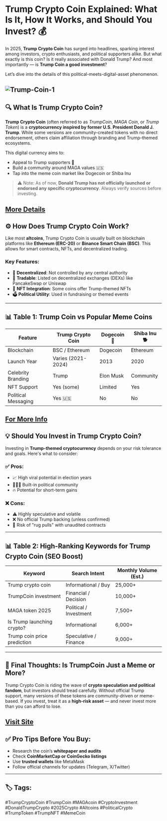 # Trump Crypto Coin Explained: What Is It, How It Works, and Should You Invest? 💰

In 2025, **Trump Crypto Coin** has surged into headlines, sparking interest among investors, crypto enthusiasts, and political supporters alike. But what exactly is this coin? Is it really associated with Donald Trump? And most importantly — is **Trump Coin a good investment**?

Let’s dive into the details of this political-meets-digital-asset phenomenon.

![Trump-Coin-1](https://github.com/user-attachments/assets/0c39bf2e-042a-4cf7-abc3-75cdc44ee255)
---

## 🔍 What Is Trump Crypto Coin?

**Trump Crypto Coin** (often referred to as *TrumpCoin*, *MAGA Coin*, or *Trump Token*) is a **cryptocurrency inspired by former U.S. President Donald J. Trump**. While some versions are community-created tokens with no direct endorsement, others claim affiliation through branding and Trump-themed ecosystems.

This digital currency aims to:
- Appeal to Trump supporters 🧢
- Build a community around MAGA values 🇺🇸
- Tap into the meme coin market like Dogecoin or Shiba Inu

> ⚠️ Note: As of now, **Donald Trump has not officially launched or endorsed any specific cryptocurrency**. Always verify sources before investing.

[More Details](https://bitly.cx/Wzv00)
---

## ⚙️ How Does Trump Crypto Coin Work?

Like most **altcoins**, Trump Crypto Coin is usually built on blockchain platforms like **Ethereum (ERC-20)** or **Binance Smart Chain (BSC)**. This allows for smart contracts, NFTs, and decentralized trading.

### Key Features:
- 🔐 **Decentralized**: Not controlled by any central authority  
- 🛒 **Tradable**: Listed on decentralized exchanges (DEXs) like PancakeSwap or Uniswap  
- 🎨 **NFT Integration**: Some coins offer Trump-themed NFTs  
- 🗳️ **Political Utility**: Used in fundraising or themed events

---

## 📊 Table 1: Trump Coin vs Popular Meme Coins

| Feature               | Trump Crypto Coin | Dogecoin 🐶 | Shiba Inu 🐕 |
|-----------------------|-------------------|-------------|--------------|
| Blockchain            | BSC / Ethereum    | Dogecoin    | Ethereum     |
| Launch Year           | Varies (2021-2024)| 2013        | 2020         |
| Celebrity Branding    | Trump             | Elon Musk   | Community    |
| NFT Support           | Yes (some)        | Limited     | Yes          |
| Political Messaging   | Yes 🇺🇸           | No          | No           |

[For More Info](https://bitly.cx/YAxD)
---

## 💡 Should You Invest in Trump Crypto Coin?

Investing in **Trump-themed cryptocurrency** depends on your risk tolerance and goals. Here's what to consider:

### ✅ Pros:
- 📈 High viral potential in election years  
- 🧑‍🤝‍🧑 Built-in political community  
- 🔥 Potential for short-term gains  

### ❌ Cons:
- ⚠️ Highly speculative and volatile  
- ❌ No official Trump backing (unless confirmed)  
- 🚫 Risk of "rug pulls" with unaudited contracts  

---

## 📊 Table 2: High-Ranking Keywords for Trump Crypto Coin (SEO Boost)

| Keyword                        | Search Intent         | Monthly Volume (Est.) |
|-------------------------------|------------------------|------------------------|
| Trump crypto coin             | Informational / Buy    | 25,000+                |
| TrumpCoin investment          | Financial / Decision   | 10,000+                |
| MAGA token 2025               | Political / Investment | 7,500+                 |
| Is Trump launching crypto?    | Informational          | 6,000+                 |
| Trump coin price prediction   | Speculative / Finance  | 9,000+                 |

---

## 🧠 Final Thoughts: Is TrumpCoin Just a Meme or More?

Trump Crypto Coin is riding the wave of **crypto speculation and political fandom**, but investors should tread carefully. Without official Trump support, many versions of these tokens are community-driven or meme-based. If you invest, treat it as a **high-risk asset** — and never invest more than you can afford to lose.

[Visit Site](https://bitly.cx/Z1tlo)
---

## ✅ Pro Tips Before You Buy:
- Research the coin’s **whitepaper and audits**  
- Check **CoinMarketCap or CoinGecko listings**  
- Use **trusted wallets** like MetaMask  
- Follow official channels for updates (Telegram, X/Twitter)  

---

## 🏷️ Tags:
#TrumpCryptoCoin #TrumpCoin #MAGAcoin #CryptoInvestment #DonaldTrumpCrypto #2025Crypto #Altcoins #PoliticalCrypto #TrumpToken #TrumpNFT #MemeCoin
